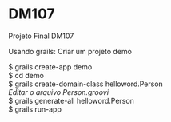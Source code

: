 # DM107
Projeto Final DM107

Usando grails:
Criar um projeto demo

$ grails create-app demo<br>
$ cd demo<br>
$ grails create-domain-class helloword.Person<br>
_Editar o arquivo Person.groovi_<br>
$ grails generate-all helloword.Person<br>
$ grails run-app<br>


